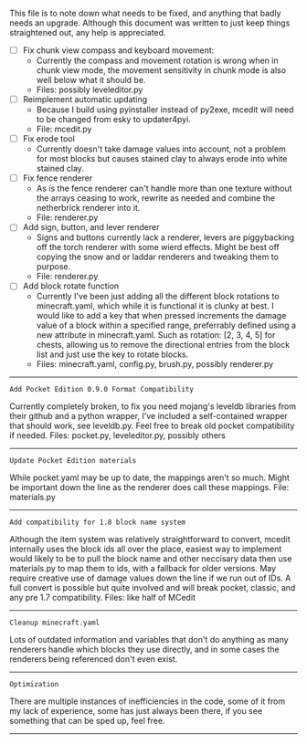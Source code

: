 This file is to note down what needs to be fixed, and anything that badly needs an upgrade. Although this document was written to just keep things straightened out, any help is appreciated. 

- [ ] Fix chunk view compass and keyboard movement:
	- Currently the compass and movement rotation is wrong when in chunk view mode, the movement sensitivity in chunk mode is also well below what it should be.
	- Files: possibly leveleditor.py
- [ ] Reimplement automatic updating
	- Because I build using pyinstaller instead of py2exe, mcedit will need to be changed from esky to updater4pyi.
	- File: mcedit.py
- [ ] Fix erode tool
	- Currently doesn't take damage values into account, not a problem for most blocks but causes stained clay to always erode into white stained clay.
- [ ] Fix fence renderer
	- As is the fence renderer can't handle more than one texture without the arrays ceasing to work, rewrite as needed and combine the netherbrick renderer into it.
	- File: renderer.py
- [ ] Add sign, button, and lever renderer
	- Signs and buttons currently lack a renderer, levers are piggybacking off the torch renderer with some wierd effects. Might be best off copying the snow and or laddar renderers and tweaking them to purpose.
	- File: renderer.py
- [ ] Add block rotate function
	- Currently I've been just adding all the different block rotations to minecraft.yaml, which while it is functional it is clunky at best. I would like to add a key that when pressed increments the damage value of a block within a specified range, preferrably defined using a new attribute in minecraft.yaml. Such as rotation: [2, 3, 4, 5] for chests, allowing us to remove the directional entries from the block list and just use the key to rotate blocks.
	- Files: minecraft.yaml, config.py, brush.py, possibly renderer.py

-------------------------
	Add Pocket Edition 0.9.0 Format Compatibility
Currently completely broken, to fix you need mojang's leveldb libraries from their github and a python wrapper, I've included a self-contained wrapper that should work, see leveldb.py. Feel free to break old pocket compatibility if needed.
Files: pocket.py, leveleditor.py, possibly others

-------------------------
	Update Pocket Edition materials
While pocket.yaml may be up to date, the mappings aren't so much. Might be important down the line as the renderer does call these mappings.
File: materials.py

-------------------------
	Add compatibility for 1.8 block name system
Although the item system was relatively straightforward to convert, mcedit internally uses the block ids all over the place, easiest way to implement would likely to be to pull the block name and other neccisary data then use materials.py to map them to ids, with a fallback for older versions. May require creative use of damage values down the line if we run out of IDs. A full convert is possible but quite involved and will break pocket, classic, and any pre 1.7 compatibility.
Files: like half of MCedit

-------------------------
	Cleanup minecraft.yaml
Lots of outdated information and variables that don't do anything as many renderers handle which blocks they use directly, and in some cases the renderers being referenced don't even exist.

-------------------------
	Optimization
There are multiple instances of inefficiencies in the code, some of it from my lack of experience, some has just always been there, if you see something that can be sped up, feel free.

-------------------------
